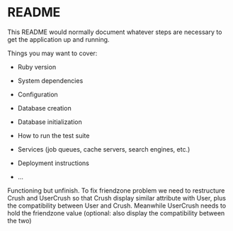 # README

This README would normally document whatever steps are necessary to get the
application up and running.

Things you may want to cover:

* Ruby version

* System dependencies

* Configuration

* Database creation

* Database initialization

* How to run the test suite

* Services (job queues, cache servers, search engines, etc.)

* Deployment instructions

* ...

Functioning but unfinish.
To fix friendzone problem we need to restructure Crush and UserCrush so that Crush display similar attribute with User, plus the compatibility between User and Crush. Meanwhile UserCrush needs to hold the friendzone value (optional: also display the compatibility between the two)
